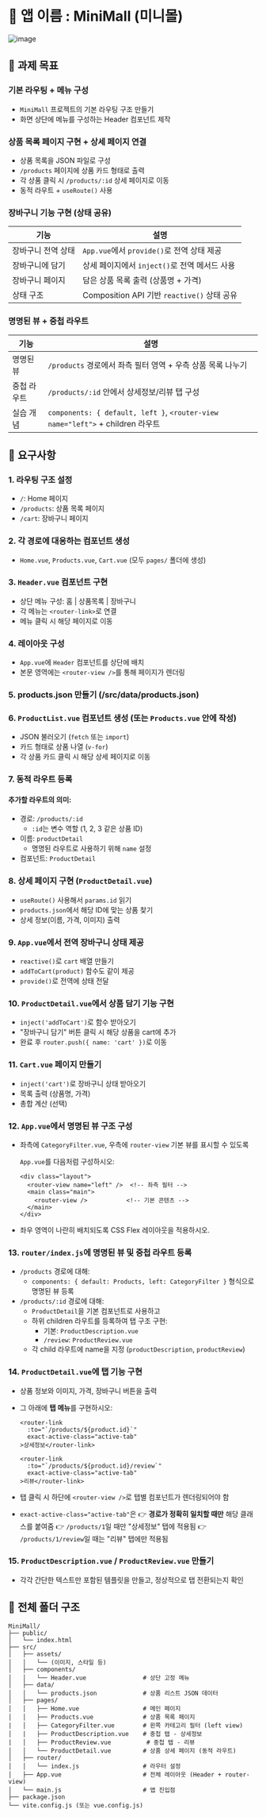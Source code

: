 # 🛒 앱 이름 : **MiniMall (미니몰)**

![image](https://github.com/user-attachments/assets/47f76a9a-ca31-4f68-99aa-a7ca45020533)




## 🎯 과제 목표
### 기본 라우팅 + 메뉴 구성
- `MiniMall` 프로젝트의 기본 라우팅 구조 만들기
- 화면 상단에 메뉴를 구성하는 Header 컴포넌트 제작

### 상품 목록 페이지 구현 + 상세 페이지 연결
- 상품 목록을 JSON 파일로 구성
- `/products` 페이지에 상품 카드 형태로 출력
- 각 상품 클릭 시 `/products/:id` 상세 페이지로 이동
- 동적 라우트 + `useRoute()` 사용

### 장바구니 기능 구현 (상태 공유)
| 기능 | 설명 |
| --- | --- |
| 장바구니 전역 상태 | `App.vue`에서 `provide()`로 전역 상태 제공 |
| 장바구니에 담기 | 상세 페이지에서 `inject()`로 전역 메서드 사용 |
| 장바구니 페이지 | 담은 상품 목록 출력 (상품명 + 가격) |
| 상태 구조 | Composition API 기반 `reactive()` 상태 공유 |


### 명명된 뷰 + 중첩 라우트

| 기능 | 설명 |
| --- | --- |
| 명명된 뷰 | `/products` 경로에서 좌측 필터 영역 + 우측 상품 목록 나누기 |
| 중첩 라우트 | `/products/:id` 안에서 상세정보/리뷰 탭 구성 |
| 실습 개념 | `components: { default, left }`, `<router-view name="left">` + children 라우트 |


## 📝 요구사항

### 1. 라우팅 구조 설정

- `/`: Home 페이지
- `/products`: 상품 목록 페이지
- `/cart`: 장바구니 페이지

### 2. 각 경로에 대응하는 컴포넌트 생성

- `Home.vue`, `Products.vue`, `Cart.vue` (모두 `pages/` 폴더에 생성)

### 3. `Header.vue` 컴포넌트 구현

- 상단 메뉴 구성: 홈 | 상품목록 | 장바구니
- 각 메뉴는 `<router-link>`로 연결
- 메뉴 클릭 시 해당 페이지로 이동

### 4. 레이아웃 구성

- `App.vue`에 `Header` 컴포넌트를 상단에 배치
- 본문 영역에는 `<router-view />`를 통해 페이지가 렌더링

### 5. products.json 만들기 (/src/data/products.json)

### 6. `ProductList.vue` 컴포넌트 생성 (또는 `Products.vue` 안에 작성)

- JSON 불러오기 (`fetch` 또는 `import`)
- 카드 형태로 상품 나열 (`v-for`)
- 각 상품 카드 클릭 시 해당 상세 페이지로 이동


### 7. 동적 라우트 등록

#### 추가할 라우트의 의미:

- 경로: `/products/:id`
    - `:id`는 변수 역할 (1, 2, 3 같은 상품 ID)
- 이름: `productDetail`
    - 명명된 라우트로 사용하기 위해 `name` 설정
- 컴포넌트: `ProductDetail`



### 8. 상세 페이지 구현 (`ProductDetail.vue`)

- `useRoute()` 사용해서 `params.id` 읽기
- `products.json`에서 해당 ID에 맞는 상품 찾기
- 상세 정보(이름, 가격, 이미지) 출력


### 9. `App.vue`에서 전역 장바구니 상태 제공

- `reactive()`로 `cart` 배열 만들기
- `addToCart(product)` 함수도 같이 제공
- `provide()`로 전역에 상태 전달


### 10. `ProductDetail.vue`에서 상품 담기 기능 구현

- `inject('addToCart')`로 함수 받아오기
- "장바구니 담기" 버튼 클릭 시 해당 상품을 cart에 추가
- 완료 후 `router.push({ name: 'cart' })`로 이동


### 11. `Cart.vue` 페이지 만들기
- `inject('cart')`로 장바구니 상태 받아오기
- 목록 출력 (상품명, 가격)
- 총합 계산 (선택)




### 12. `App.vue`에서 명명된 뷰 구조 구성

- 좌측에 `CategoryFilter.vue`, 우측에 `router-view` 기본 뷰를 표시할 수 있도록
    
    `App.vue`를 다음처럼 구성하시오:
    
    ```
    <div class="layout">
      <router-view name="left" />  <!-- 좌측 필터 -->
      <main class="main">
        <router-view />           <!-- 기본 콘텐츠 -->
      </main>
    </div>
    
    ```
    
- 좌우 영역이 나란히 배치되도록 CSS Flex 레이아웃을 적용하시오.




### 13. `router/index.js`에 명명된 뷰 및 중첩 라우트 등록

- `/products` 경로에 대해:
    - `components: { default: Products, left: CategoryFilter }` 형식으로 명명된 뷰 등록
- `/products/:id` 경로에 대해:
    - `ProductDetail`을 기본 컴포넌트로 사용하고
    - 하위 children 라우트를 등록하여 탭 구조 구현:
        - 기본: `ProductDescription.vue`
        - `/review`: `ProductReview.vue`
    - 각 child 라우트에 name을 지정 (`productDescription`, `productReview`)
 




### 14. `ProductDetail.vue`에 탭 기능 구현

- 상품 정보와 이미지, 가격, 장바구니 버튼을 출력
- 그 아래에 **탭 메뉴**를 구현하시오:
    
    ```
    <router-link
      :to="`/products/${product.id}`"
      exact-active-class="active-tab"
    >상세정보</router-link>
    
    <router-link
      :to="`/products/${product.id}/review`"
      exact-active-class="active-tab"
    >리뷰</router-link>
    ```
    
- 탭 클릭 시 하단에 `<router-view />`로 탭별 컴포넌트가 렌더링되어야 함
- `exact-active-class="active-tab"`은
👉 **경로가 정확히 일치할 때만** 해당 클래스를 붙여줌
👉 `/products/1`일 때만 "상세정보" 탭에 적용됨
👉 `/products/1/review`일 때는 "리뷰" 탭에만 적용됨



### 15. `ProductDescription.vue` / `ProductReview.vue` 만들기

- 각각 간단한 텍스트만 포함된 템플릿을 만들고, 정상적으로 탭 전환되는지 확인


## 📁 전체 폴더 구조

```
MiniMall/
├── public/
│   └── index.html
├── src/
│   ├── assets/
│   │   └── (이미지, 스타일 등)
│   ├── components/
│   │   └── Header.vue                # 상단 고정 메뉴
│   ├── data/
│   │   └── products.json             # 상품 리스트 JSON 데이터
│   ├── pages/
│   │   ├── Home.vue                  # 메인 페이지
│   │   ├── Products.vue              # 상품 목록 페이지
|   │   ├── CategoryFilter.vue        # 왼쪽 카테고리 필터 (left view)
│   |   ├── ProductDescription.vue    # 중첩 탭 - 상세정보
|   │   ├── ProductReview.vue          # 중첩 탭 - 리뷰
│   │   └── ProductDetail.vue         # 상품 상세 페이지 (동적 라우트)
│   ├── router/
│   │   └── index.js                  # 라우터 설정
│   ├── App.vue                       # 전체 레이아웃 (Header + router-view)
│   └── main.js                       # 앱 진입점
├── package.json
└── vite.config.js (또는 vue.config.js)
```
